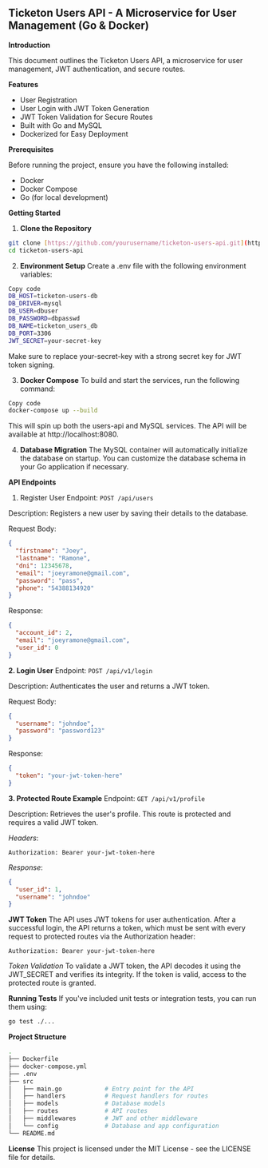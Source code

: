## Ticketon Users API -  A Microservice for User Management (Go & Docker)

**Introduction**

This document outlines the Ticketon Users API, a microservice for user management, JWT authentication, and secure routes. 

**Features**

* User Registration
* User Login with JWT Token Generation
* JWT Token Validation for Secure Routes
* Built with Go and MySQL
* Dockerized for Easy Deployment

**Prerequisites**

Before running the project, ensure you have the following installed:

* Docker
* Docker Compose
* Go (for local development)

**Getting Started**

1. **Clone the Repository**

```bash
git clone [https://github.com/yourusername/ticketon-users-api.git](https://github.com/yourusername/ticketon-users-api.git)
cd ticketon-users-api
```
2. **Environment Setup**
Create a .env file with the following environment variables:

```bash
Copy code
DB_HOST=ticketon-users-db
DB_DRIVER=mysql
DB_USER=dbuser
DB_PASSWORD=dbpasswd
DB_NAME=ticketon_users_db
DB_PORT=3306
JWT_SECRET=your-secret-key
```
Make sure to replace your-secret-key with a strong secret key for JWT token signing.

3. **Docker Compose**
To build and start the services, run the following command:

```bash
Copy code
docker-compose up --build
```
This will spin up both the users-api and MySQL services. The API will be available at http://localhost:8080.

4. **Database Migration**
The MySQL container will automatically initialize the database on startup. You can customize the database schema in your Go application if necessary.

**API Endpoints**
1. Register User
Endpoint: ```POST /api/users```

Description: Registers a new user by saving their details to the database.

Request Body:
```json
{
  "firstname": "Joey",
  "lastname": "Ramone",
  "dni": 12345678,
  "email": "joeyramone@gmail.com",
  "password": "pass",
  "phone": "54388134920"
}
```
Response:
```json
{
  "account_id": 2,
  "email": "joeyramone@gmail.com",
  "user_id": 0
}
```
**2. Login User**
Endpoint: ```POST /api/v1/login```

Description: Authenticates the user and returns a JWT token.

Request Body:
```json
{
  "username": "johndoe",
  "password": "password123"
}
```
Response:
```json
{
  "token": "your-jwt-token-here"
}
```
**3. Protected Route Example**
Endpoint: ```GET /api/v1/profile```

Description: Retrieves the user's profile. This route is protected and requires a valid JWT token.

*Headers*:
```http
Authorization: Bearer your-jwt-token-here
```
*Response*:
```json
{
  "user_id": 1,
  "username": "johndoe"
}
```
**JWT Token**
The API uses JWT tokens for user authentication. After a successful login, the API returns a token, which must be sent with every request to protected routes via the Authorization header:

```http
Authorization: Bearer your-jwt-token-here
```
*Token Validation*
To validate a JWT token, the API decodes it using the JWT_SECRET and verifies its integrity. If the token is valid, access to the protected route is granted.

**Running Tests**
If you've included unit tests or integration tests, you can run them using:

```bash
go test ./...
```

**Project Structure**
```bash
.
├── Dockerfile
├── docker-compose.yml
├── .env
├── src
│   ├── main.go            # Entry point for the API
│   ├── handlers           # Request handlers for routes
│   ├── models             # Database models
│   ├── routes             # API routes
│   ├── middlewares        # JWT and other middleware
│   └── config             # Database and app configuration
└── README.md
```

**License**
This project is licensed under the MIT License - see the LICENSE file for details.
